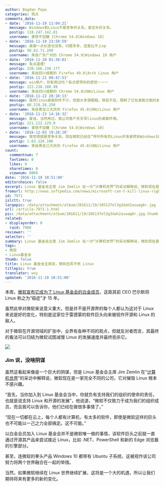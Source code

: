 ```yaml
---
author: Bogdan Popa
categories: 观点
comments_data:
- date: '2016-11-19 11:04:21'
  message: Windows和Linux不是竞争的关系，是互补的关系。
  postip: 118.247.142.81
  username: 拿铁不加糖 [Chrome 54.0|Windows 10]
- date: '2016-11-19 23:50:59'
  message: 桌面一点长进也没有，问题多多，还是比不上xp
  postip: 58.62.71.209
  username: 来自广东广州的 Chrome 54.0|Windows 10 用户
- date: '2016-11-20 01:38:01'
  message: 有点道理!
  postip: 220.166.230.177
  username: 来自四川成都的 Firefox 49.0|Arch Linux 用户
- date: '2016-11-21 08:47:53'
  message: win用户，你有用过吗？有点想骂你的感觉～～～
  postip: 222.210.108.99
  username: 来自四川成都的 Chrome 54.0|GNU/Linux 用户
- date: '2016-11-22 20:10:13'
  message: 虽然linux桌面软件不少，但是大多很粗糙，体验不佳，限制了它在桌面方面的发展；当然精品也有，只是不多。
  postip: 60.218.26.250
  username: 来自黑龙江大庆的 Firefox 45.0|GNU/Linux 用户
- date: '2016-11-23 14:16:32'
  message: 废话，当然用过，我公司客户天天骂linux的桌面环境。
  postip: 221.222.129.0
  username: 拿铁不加糖 [Chrome 54.0|Windows 10]
- date: '2016-12-03 19:28:10'
  message: 我觉得就是竞争关系，现在微软已经在“呼吁所有的Linux开发者转到Windows10平台”了。这就说明微软想要慢慢吞掉Linux。因为Windows10中已经集成了Linux子系统，所以只要安装了Windows10，就不用安装Linux了（对一般的用户来说是一举两得），无论Linux以后发展的多出色，都会被微软吸收（它可以直接拿来集成到win10子系统中），而Linux却得不到多大好处，最后Windows10会越来越壮大，Linux会因为Windows10的排挤死掉很多发行版（包括Ubuntu）。
  postip: 1.63.126.186
  username: 来自黑龙江大庆的 Firefox 45.0|GNU/Linux 用户
count:
  commentnum: 7
  favtimes: 0
  likes: 0
  sharetimes: 0
  viewnum: 8069
date: '2016-11-19 10:51:00'
editorchoice: false
excerpt: Linux 基金会主席 Jim Zemlin 在一次“计算机世界”的采访解释说，微软现在是一家完全不同的公司，它对摧毁 Linux 根本不感兴趣。
fromurl: http://news.softpedia.com/news/microsoft-can-t-kill-linux-right-now-the-linux-foundation-director-says-510327.shtml
id: 7971
islctt: true
largepic: /data/attachment/album/201611/19/105137el3g3dah2asaag6r.jpg
url: /article-7971-1.html
pic: /data/attachment/album/201611/19/105137el3g3dah2asaag6r.jpg.thumb.jpg
related:
- displayorder: 0
  raid: 7966
reviewer: ''
selector: ''
summary: Linux 基金会主席 Jim Zemlin 在一次“计算机世界”的采访解释说，微软现在是一家完全不同的公司，它对摧毁 Linux 根本不感兴趣。
tags:
- 微软
- Linux基金会
thumb: false
title: Linux 基金会主席说，微软还弄不死 Linux
titlepic: true
translator: wxy
updated: '2016-11-19 10:51:00'
---
```


本周，[微软宣布它成为了 Linux 基金会的白金成员](/article-7966-1.html)，这距其前 CEO 巴尔默将 Linux 称之为“癌症”才 15 年。


虽然此举对微软来说意义重大，但是并不是开源界的每个人都认为这对于 Linux 来说是好的变化，特别是这家位于雷德蒙的软件巨头向来被视作开源和 Linux 的敌人。


对于微软在开源领域的扩张中，业界有各种不同的观点，但就反对者而言，其最终的看法可以归结为微软试图减慢 Linux 的发展速度并最终扼杀它。


![](/data/attachment/album/201611/19/105137el3g3dah2asaag6r.jpg)


### Jim 说，没啥阴谋


虽然这看起来像是一个巨大的阴谋，但是 Linux 基金会主席 Jim Zemlin 在“[计算机世界](http://www.computerworld.com/article/3142453/open-source-tools/microsoft-really-has-changed-linux-foundation-chief-says.html#tk.rss_all)”的采访中解释说，微软现在是一家完全不同的公司，它对摧毁 Linux 根本不感兴趣。


“首先，当你加入到 Linux 基金会当中，你就负有支持我们的组织的使命的责任，也就是说支持 Linux 和开源的发展”，他说道，“微软不仅致力于成为我们的组织成员，而且我可以告诉你，他们已经在做很多事情了。”


“现在一切都在云上，每个人都有计算机，有太多的软件，即使是微软这样的巨头也不可能以一己之力全部搞定。这不可能。”


以白金会员加入 Linux 基金会并不是微软唯一做的事情，该软件巨头之前就一直通过开源其产品来尝试接近 Linux，比如 .NET、PowerShell 和新的 Edge 浏览器的引擎部分。 


甚至，连微软的拳头产品 Windows 10 都带有 Ubuntu 子系统，这被视作该公司努力将两个世界融合在一起的举措。


当然，如果微软继续在 Linux 世界继续扩展，这将是一个大的机遇，所以让我们期待将来有更多的新的变化。